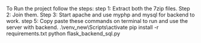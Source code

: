 To Run the project follow the steps:
 step 1: Extract both the 7zip files.
 Step 2: Join them.
 Step 3: Start apache and use myphp and mysql for backend to work.
 step 5: Copy paste these commands on terminal to run and use the server with backend.
.\venv_new\Scripts\activate
pip install -r requirements.txt
python flask_backend_sql.py
